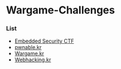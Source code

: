 # Wargame-Challenges
### List
* [Embedded Security CTF](./Embedded%20Security%20CTF)
* [pwnable.kr](./pwnable.kr)
* [Wargame.kr](./Wargame.kr)
* [Webhacking.kr](./Webhacking.kr)


